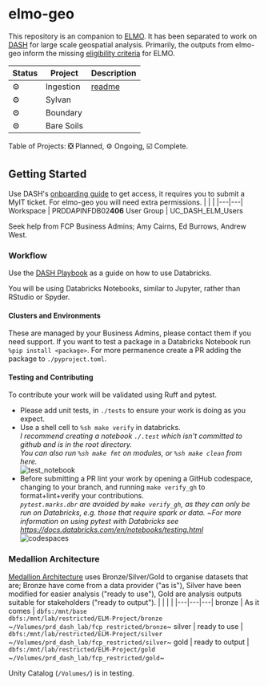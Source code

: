 # elmo-geo
This repository is an companion to [ELMO][elmo]. It has been separated to work on [DASH][dash] for large scale geospatial analysis.  Primarily, the outputs from elmo-geo inform the missing [eligibility criteria][elig] for ELMO.

| Status | Project | Description |
| ------ | ------- | ----------- |
| :gear: | Ingestion | [readme](notebooks/ingestion/readme.md)
| :gear: | Sylvan |
| :gear: | Boundary |
| :gear: | Bare Soils |

Table of Projects: :negative_squared_cross_mark: Planned, :gear: Ongoing, :ballot_box_with_check: Complete.



## Getting Started
Use DASH's [onboarding guide][dash_onboarding] to get access, it requires you to submit a MyIT ticket.  For elmo-geo you will need extra permissions.
|   |   |
|---|---|
Workspace | PRDDAPINFDB02<b>406</b>
User Group | UC_DASH_ELM_Users

Seek help from FCP Business Admins; Amy Cairns, Ed Burrows, Andrew West.


### Workflow
Use the [DASH Playbook][dash_playbook] as a guide on how to use Databricks.  

You will be using Databricks Notebooks, similar to Jupyter, rather than RStudio or Spyder.


#### Clusters and Environments
These are managed by your Business Admins, please contact them if you need support.
If you want to test a package in a Databricks Notebook run `%pip install <package>`.
For more permanence create a PR adding the package to `./pyproject.toml`.


#### Testing and Contributing
To contribute your work will be validated using Ruff and pytest.
- Please add unit tests, in `./tests` to ensure your work is doing as you expect.
- Use a shell cell to `%sh make verify` in databricks.  
  _I recommend creating a notebook `./.test` which isn't committed to github and is in the root directory._  
  _You can also run `%sh make fmt` on modules, or `%sh make clean` from here._  
![test_notebook](https://github.com/Defra-Data-Science-Centre-of-Excellence/elmo-geo/assets/81236667/3277e5a3-d632-4fc5-a758-e929dffc4be2)
- Before submitting a PR lint your work by opening a GitHub codespace, changing to your branch, and running `make verify_gh` to format+lint+verify your contributions.  
  _`pytest.marks.dbr` are avoided by `make verify_gh`, as they can only be run on Databricks, e.g. those that require spark or data._
  ~_For more information on using pytest with Databricks see https://docs.databricks.com/en/notebooks/testing.html_  
![codespaces](https://github.com/Defra-Data-Science-Centre-of-Excellence/elmo-geo/assets/81236667/9e8493e8-3712-4236-b2ad-f1bce0156837)


### Medallion Architecture
[Medallion Architecture][databricks_medallion] uses Bronze/Silver/Gold to organise datasets that are; Bronze have come from a data provider ("as is"), Silver have been modified for easier analysis ("ready to use"), Gold are analysis outputs suitable for stakeholders ("ready to output").
|   |   |   |
|---|---|---|
bronze | As it comes | `dbfs:/mnt/base`<br>`dbfs:/mnt/lab/restricted/ELM-Project/bronze`<br>~`/Volumes/prd_dash_lab/fcp_restricted/bronze`~
silver | ready to use | `dbfs:/mnt/lab/restricted/ELM-Project/silver`<br>~`/Volumes/prd_dash_lab/fcp_restricted/silver`~
gold | ready to output | `dbfs:/mnt/lab/restricted/ELM-Project/gold`<br>~`/Volumes/prd_dash_lab/fcp_restricted/gold`~

Unity Catalog (`/Volumes/`) is in testing.



[elmo]: https://github.com/Defra-Data-Science-Centre-of-Excellence/elm_modelling_strategy/
[dash]: https://defra.sharepoint.com/sites/Community448/SitePages/Welcome-to-the-Data-Science-Centre-of-Excellence.aspx
[elig]: https://animated-system-bf6fb80a.pages.github.io/Reference/elmo/eligibility/criteria.html
[dash_onboarding]: https://defra.sharepoint.com/sites/Community448/SitePages/Onboarding.aspx
[dash_playbook]: https://github.com/Defra-Data-Science-Centre-of-Excellence/DASH-Playbook
[dash_myit]: https://defragroup.service-now.com/esc?id=sc_cat_item_guide&table=sc_cat_item&sys_id=025906fb1b99f190848b8594e34bcb67
[databricks_medallion]: https://www.databricks.com/glossary/medallion-architecture
